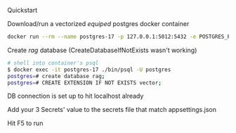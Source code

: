 Quickstart

Download/run a vectorized *equiped* postgres docker container
```bash
docker run --rm --name postgres-17 -p 127.0.0.1:5012:5432 -e POSTGRES_PASSWORD=postgres -v postgres_data:/var/lib/postgresql/data -d pgvector/pgvector:pg17
```
Create *rag* database (CreateDatabaseIfNotExists wasn't working)
```bash	
# shell into container's psql
$ docker exec -it postgres-17 ./bin/psql -U postgres
postgres=# create database rag;
postgres=# CREATE EXTENSION IF NOT EXISTS vector;
```
DB connection is set up to hit localhost already

Add your 3 Secrets' value to the secrets file that match appsettings.json

Hit F5 to run
